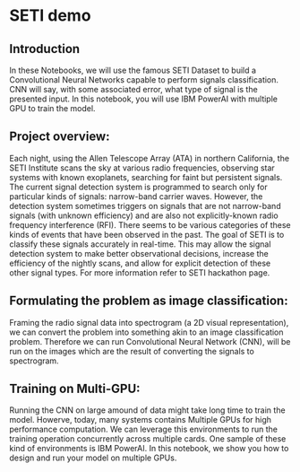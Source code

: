 # SETI demo
## Introduction
In these Notebooks, we will use the famous SETI Dataset to build a Convolutional Neural Networks capable to perform signals classification. CNN will say, with some associated error, what type of signal is the presented input. In this notebook, you will use IBM PowerAI with multiple GPU to train the model.
## Project overview:
Each night, using the Allen Telescope Array (ATA) in northern California, the SETI Institute scans the sky at various radio frequencies, observing star systems with known exoplanets, searching for faint but persistent signals. The current signal detection system is programmed to search only for particular kinds of signals: narrow-band carrier waves. However, the detection system sometimes triggers on signals that are not narrow-band signals (with unknown efficiency) and are also not explicitly-known radio frequency interference (RFI). There seems to be various categories of these kinds of events that have been observed in the past.
The goal of SETI is to classify these signals accurately in real-time. This may allow the signal detection system to make better observational decisions, increase the efficiency of the nightly scans, and allow for explicit detection of these other signal types.
For more information refer to SETI hackathon page.
## Formulating the problem as image classification:
Framing the radio signal data into spectrogram (a 2D visual representation), we can convert the problem into something akin to an image classification problem. Therefore we can run Convolutional Neural Network (CNN), will be run on the images which are the result of converting the signals to spectrogram.
## Training on Multi-GPU:
Running the CNN on large amound of data might take long time to train the model. Howerve, today, many systems contains Multiple GPUs for high performance computation. We can leverage this environments to run the training operation concurrently across multiple cards. One sample of these kind of environments is IBM PowerAI. In this notebook, we show you how to design and run your model on multiple GPUs.
